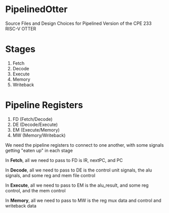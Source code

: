 # PipelinedOtter
Source Files and Design Choices for Pipelined Version of the CPE 233 RISC-V OTTER

# Stages
1. Fetch
2. Decode
3. Execute
4. Memory
5. Writeback

# Pipeline Registers
1. FD (Fetch/Decode) 
2. DE (Decode/Execute) 
3. EM (Execute/Memory) 
4. MW (Memory/Writeback)

<p>We need the pipeline registers to connect to one another, with some signals getting "eaten up" in each stage</p>
<p>In <b>Fetch</b>, all we need to pass to FD is IR, nextPC, and PC</p>
<p>In <b>Decode</b>, all we need to pass to DE is the control unit signals, the alu signals, and some reg and mem file control</p>
<p>In <b>Execute</b>, all we need to pass to EM is the alu_result, and some reg control, and the mem control</p>
<p>In <b>Memory</b>, all we need to pass to MW is the reg mux data and control and writeback data</p>


